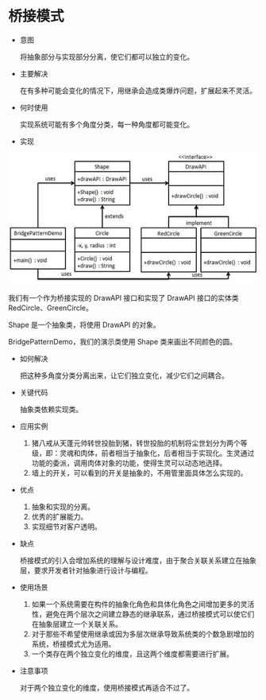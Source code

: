 # 桥接模式
* 意图
    
    将抽象部分与实现部分分离，使它们都可以独立的变化。
* 主要解决
    
    在有多种可能会变化的情况下，用继承会造成类爆炸问题，扩展起来不灵活。
* 何时使用

    实现系统可能有多个角度分类，每一种角度都可能变化。
    
* 实现

![](image/struct.jpg)


我们有一个作为桥接实现的 DrawAPI 接口和实现了 DrawAPI 接口的实体类 RedCircle、GreenCircle。

Shape 是一个抽象类，将使用 DrawAPI 的对象。

BridgePatternDemo，我们的演示类使用 Shape 类来画出不同颜色的圆。
* 如何解决

    把这种多角度分类分离出来，让它们独立变化，减少它们之间耦合。
* 关键代码

    抽象类依赖实现类。
* 应用实例
    
    1. 猪八戒从天蓬元帅转世投胎到猪，转世投胎的机制将尘世划分为两个等级，即：灵魂和肉体，前者相当于抽象化，后者相当于实现化。生灵通过功能的委派，调用肉体对象的功能，使得生灵可以动态地选择。 
    2. 墙上的开关，可以看到的开关是抽象的，不用管里面具体怎么实现的。
* 优点
    
    1. 抽象和实现的分离。 
    2. 优秀的扩展能力。 
    3. 实现细节对客户透明。
* 缺点

    桥接模式的引入会增加系统的理解与设计难度，由于聚合关联关系建立在抽象层，要求开发者针对抽象进行设计与编程。
* 使用场景
 
    1. 如果一个系统需要在构件的抽象化角色和具体化角色之间增加更多的灵活性，避免在两个层次之间建立静态的继承联系，通过桥接模式可以使它们在抽象层建立一个关联关系。 
    2. 对于那些不希望使用继承或因为多层次继承导致系统类的个数急剧增加的系统，桥接模式尤为适用。 
    3. 一个类存在两个独立变化的维度，且这两个维度都需要进行扩展。
* 注意事项

    对于两个独立变化的维度，使用桥接模式再适合不过了。